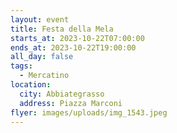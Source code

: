 ```yaml
---
layout: event
title: Festa della Mela
starts_at: 2023-10-22T07:00:00
ends_at: 2023-10-22T19:00:00
all_day: false
tags:
  - Mercatino
location:
  city: Abbiategrasso
  address: Piazza Marconi
flyer: images/uploads/img_1543.jpeg
---
```


